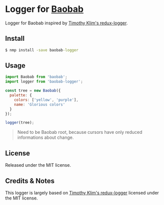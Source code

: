 # Logger for [Baobab](https://github.com/Yomguithereal/baobab)
Logger for Baobab inspired by [Timothy Klim's redux-logger](https://github.com/fcomb/redux-logger).

## Install
```cmd
$ nmp install -save baobab-logger

```

## Usage
```js
import Baobab from 'baobab';
import logger from 'baobab-logger';

const tree = new Baobab({
  palette: {
    colors: ['yellow', 'purple'],
    name: 'Glorious colors'
  }
});

logger(tree);
```
> Need to be Baobab root, because cursors have only reduced informations about change.

## License
Released under the MIT license.

## Credits & Notes
This logger is largely based on [Timothy Klim's redux-logger](https://github.com/fcomb/redux-logger) licensed under the MIT license.
